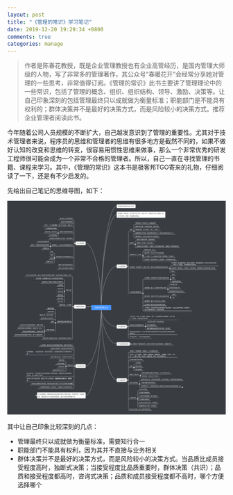 ```yaml
---
layout: post
title: "《管理的常识》学习笔记"
date: 2019-12-20 19:29:34 +0800
comments: true
categories: manage
---
```


> 作者是陈春花教授，既是企业管理教授也有企业高管经历，是国内管理大师级的人物，写了非常多的管理著作，其公众号“春暖花开”会经常分享她对管理的一些思考，非常值得订阅。《管理的常识》此书主要讲了管理理论中的一些常识，包括了管理的概念、组织、组织结构、领导、激励、决策等。让自己印象深刻的包括管理最终只以成就做为衡量标准；职能部门是不能具有权利的；群体决策并不是最好的决策方式，而是风险较小的决策方式。推荐企业管理者阅读此书。

今年随着公司人员规模的不断扩大，自己越发意识到了管理的重要性。尤其对于技术管理者来说，程序员的思维和管理者的思维有很多地方是截然不同的，如果不做好认知的改变和思维的转变，很容易用惯性思维来做事，那么一个非常优秀的研发工程师很可能会成为一个非常不合格的管理者。所以，自己一直在寻找管理的书籍、课程来学习。其中，《管理的常识》这本书是极客邦TGO寄来的礼物，仔细阅读了一下，还是有不少启发的。

<!--more-->

先给出自己笔记的思维导图，如下：

<a href="/post_images/manage-notes.png" target="_blank"><img src="/post_images/manage-notes.png"/></a>

其中让自己印象比较深刻的几点：

- 管理最终只以成就做为衡量标准，需要知行合一
- 职能部门不能具有权利，因为其并不直接与业务相关
- 群体决策并不是最好的决策方式，而是风险较小的决策方式。当品质比成员接受程度高时，独断式决策；当接受程度比品质重要时，群体决策（共识）；品质和接受程度都高时，咨询式决策；品质和成员接受程度都不高时，哪个方便选择哪个